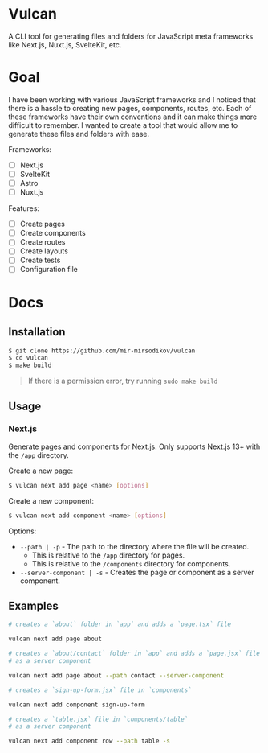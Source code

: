 <h1>Vulcan</h1>

A CLI tool for generating files and folders for JavaScript meta frameworks like
Next.js, Nuxt.js, SvelteKit, etc.

# Goal

I have been working with various JavaScript frameworks and I noticed that there
is a hassle to creating new pages, components, routes, etc. Each of these
frameworks have their own conventions and it can make things more difficult to
remember. I wanted to create a tool that would allow me to generate these files
and folders with ease.

Frameworks:
- [ ] Next.js
- [ ] SvelteKit
- [ ] Astro
- [ ] Nuxt.js

Features:

- [ ] Create pages
- [ ] Create components
- [ ] Create routes
- [ ] Create layouts
- [ ] Create tests
- [ ] Configuration file

# Docs

## Installation

```bash
$ git clone https://github.com/mir-mirsodikov/vulcan
$ cd vulcan
$ make build
```

> If there is a permission error, try running `sudo make build`

## Usage

### Next.js
Generate pages and components for Next.js. Only supports Next.js 13+ with the `/app` directory.

Create a new page:
```bash
$ vulcan next add page <name> [options]
```

Create a new component:
```bash
$ vulcan next add component <name> [options]
```

Options:

- `--path | -p` - The path to the directory where the file will be created.
  - This is relative to the `/app` directory for pages.
  - This is relative to the `/components` directory for components.
- `--server-component | -s` - Creates the page or component as a server component.

## Examples

```bash
# creates a `about` folder in `app` and adds a `page.tsx` file

vulcan next add page about
```

```bash
# creates a `about/contact` folder in `app` and adds a `page.jsx` file
# as a server component

vulcan next add page about --path contact --server-component
```

```bash
# creates a `sign-up-form.jsx` file in `components`

vulcan next add component sign-up-form
```

```bash
# creates a `table.jsx` file in `components/table`
# as a server component

vulcan next add component row --path table -s
```
